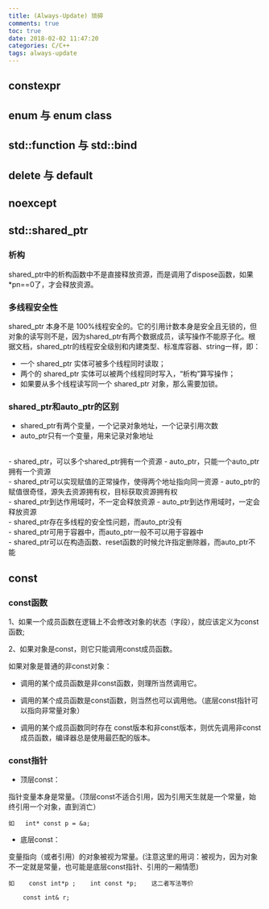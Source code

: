 ```yaml
---
title: (Always-Update) 琐碎
comments: true
toc: true
date: 2018-02-02 11:47:20
categories: C/C++
tags: always-update
---
```


## constexpr

## enum 与 enum class

## std::function 与 std::bind

## delete 与 default

## noexcept

## std::shared_ptr

### 析构

shared_ptr中的析构函数中不是直接释放资源，而是调用了dispose函数，如果*pn==0了，才会释放资源。

### 多线程安全性

shared_ptr 本身不是 100%线程安全的。它的引用计数本身是安全且无锁的，但对象的读写则不是，因为shared_ptr有两个数据成员，读写操作不能原子化。根据文档，shared_ptr的线程安全级别和内建类型、标准库容器、string一样，即：

- 一个 shared_ptr 实体可被多个线程同时读取；
- 两个的 shared_ptr 实体可以被两个线程同时写入，“析构”算写操作；
- 如果要从多个线程读写同一个 shared_ptr 对象，那么需要加锁。

### shared_ptr和auto_ptr的区别

- shared_ptr有两个变量，一个记录对象地址，一个记录引用次数
- auto_ptr只有一个变量，用来记录对象地址
<br>
- shared_ptr，可以多个shared_ptr拥有一个资源
- auto_ptr，只能一个auto_ptr拥有一个资源
<br>
- shared_ptr可以实现赋值的正常操作，使得两个地址指向同一资源
- auto_ptr的赋值很奇怪，源失去资源拥有权，目标获取资源拥有权
<br>
- shared_ptr到达作用域时，不一定会释放资源
- auto_ptr到达作用域时，一定会释放资源
<br>
- shared_ptr存在多线程的安全性问题，而auto_ptr没有
<br>
- shared_ptr可用于容器中，而auto_ptr一般不可以用于容器中
<br>
- shared_ptr可以在构造函数、reset函数的时候允许指定删除器，而auto_ptr不能

## const

### const函数

1、如果一个成员函数在逻辑上不会修改对象的状态（字段），就应该定义为const函数;

2、如果对象是const，则它只能调用const成员函数。

如果对象是普通的非const对象：

- 调用的某个成员函数是非const函数，则理所当然调用它。

- 调用的某个成员函数是const函数，则当然也可以调用他。（底层const指针可以指向非常量对象）

- 调用的某个成员函数同时存在 const版本和非const版本，则优先调用非const成员函数，编译器总是使用最匹配的版本。

### const指针

- 顶层const：

指针变量本身是常量。（顶层const不适合引用，因为引用天生就是一个常量，始终引用一个对象，直到消亡）

    如   int* const p = &a;

- 底层const：

变量指向（或者引用）的对象被视为常量。(注意这里的用词：被视为，因为对象不一定就是常量，也可能是底层const指针、引用的一厢情愿)

    如    const int*p ;    int const *p;    这二者写法等价

        const int& r;